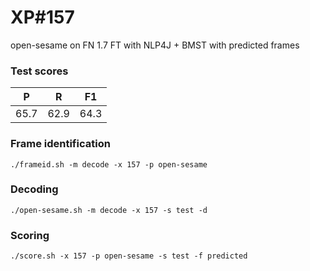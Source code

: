 # XP\#157

open-sesame on FN 1.7 FT with NLP4J + BMST with predicted frames

### Test scores
| P | R | F1 |
| --- | --- | --- |
| 65.7 | 62.9 | 64.3 |

### Frame identification
```
./frameid.sh -m decode -x 157 -p open-sesame
```

### Decoding
```
./open-sesame.sh -m decode -x 157 -s test -d
```

### Scoring
```
./score.sh -x 157 -p open-sesame -s test -f predicted
```
